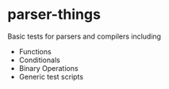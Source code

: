 # parser-things
Basic tests for parsers and compilers including

* Functions
* Conditionals
* Binary Operations
* Generic test scripts
